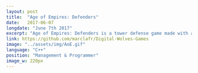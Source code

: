 ```yaml
---
layout: post
title:  "Age of Empires: Defenders"
date:   2017-06-07
longdate: "June 7th 2017"
excerpt: "Age of Empires: Defenders is a tower defense game made with assets from Age of empires by five students"
link: https://github.com/marclafr/Digital-Wolves-Games
image: "../assets/img/AoE.gif"
language: "C++"
position: "Management & Programmer"
image_w: 220px
---
```


<!--https://codeburst.io/5-steps-to-speed-up-your-image-heavy-website-65c874a86966-->
